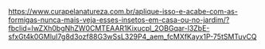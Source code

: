 https://www.curapelanatureza.com.br/aplique-isso-e-acabe-com-as-formigas-nunca-mais-veja-esses-insetos-em-casa-ou-no-jardim/?fbclid=IwZXh0bgNhZW0CMTEAAR1Kixucpl_2OBGqar-l3ZbE-sfxGt4k0GMluI7g8d3ozf88G3wSsL329P4_aem_fcMXfKayx1P-75tSMTuvCQ